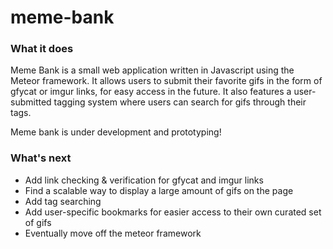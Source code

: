 # meme-bank

### What it does

Meme Bank is a small web application written in Javascript using the Meteor framework. It allows users to submit their favorite gifs in the form of gfycat or imgur links, for easy access in the future. It also features a user-submitted tagging system where users can search for gifs through their tags.

Meme bank is under development and prototyping!

### What's next

* Add link checking & verification for gfycat and imgur links
* Find a scalable way to display a large amount of gifs on the page
* Add tag searching
* Add user-specific bookmarks for easier access to their own curated set of gifs
* Eventually move off the meteor framework

